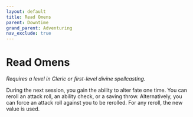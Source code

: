 ```yaml
---
layout: default
title: Read Omens
parent: Downtime
grand_parent: Adventuring
nav_exclude: true
---
```


# Read Omens

*Requires a level in Cleric or first-level divine spellcasting.* 

During the next session, you gain the ability to alter fate one time. You can reroll an attack roll, an ability check, or a saving throw. Alternatively, you can force an attack roll against you to be rerolled. For any reroll, the new value is used.